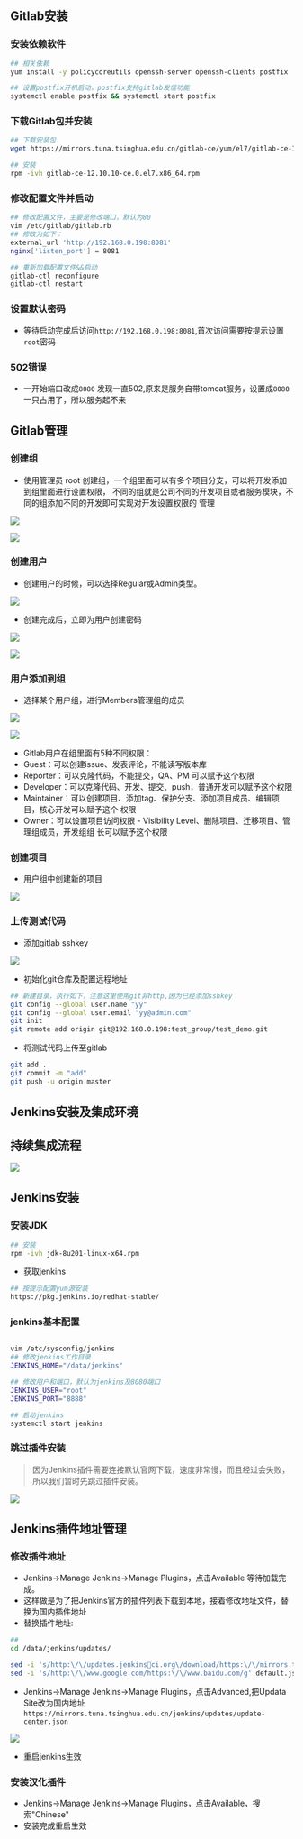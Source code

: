 ## Gitlab安装
### 安装依赖软件
```bash
## 相关依赖
yum install -y policycoreutils openssh-server openssh-clients postfix

## 设置postfix开机启动，postfix支持gitlab发信功能
systemctl enable postfix && systemctl start postfix
```
### 下载Gitlab包并安装
```bash
## 下载安装包
wget https://mirrors.tuna.tsinghua.edu.cn/gitlab-ce/yum/el7/gitlab-ce-12.10.10-ce.0.el7.x86_64.rpm

## 安装
rpm -ivh gitlab-ce-12.10.10-ce.0.el7.x86_64.rpm
```
### 修改配置文件并启动
```bash
## 修改配置文件，主要是修改端口，默认为80
vim /etc/gitlab/gitlab.rb
## 修改为如下：
external_url 'http://192.168.0.198:8081'
nginx['listen_port'] = 8081

## 重新加载配置文件&&启动
gitlab-ctl reconfigure
gitlab-ctl restart
```
### 设置默认密码
- 等待启动完成后访问`http://192.168.0.198:8081`,首次访问需要按提示设置`root`密码

### 502错误
- 一开始端口改成`8080` 发现一直502,原来是服务自带tomcat服务，设置成`8080`一只占用了，所以服务起不来

## Gitlab管理
### 创建组
- 使用管理员 root 创建组，一个组里面可以有多个项目分支，可以将开发添加到组里面进行设置权限，
不同的组就是公司不同的开发项目或者服务模块，不同的组添加不同的开发即可实现对开发设置权限的
管理

![](./image/gitlab_create_group.png)

![](./image/gitlab_create_group2.png)

### 创建用户
- 创建用户的时候，可以选择Regular或Admin类型。

![](./image/gitlab_add_user.png)

- 创建完成后，立即为用户创建密码

![](./image/gitlab_add_user2.png)

![](./image/gitlab_add_user3.png)

### 用户添加到组
- 选择某个用户组，进行Members管理组的成员

![](./image/gitlab_user_add_group.png)

![](./image/gitlab_user_add_group2.png)

- Gitlab用户在组里面有5种不同权限：
- Guest：可以创建issue、发表评论，不能读写版本库
- Reporter：可以克隆代码，不能提交，QA、PM
可以赋予这个权限
- Developer：可以克隆代码、开发、提交、push，普通开发可以赋予这个权限
- Maintainer：可以创建项目、添加tag、保护分支、添加项目成员、编辑项目，核心开发可以赋予这个
权限
- Owner：可以设置项目访问权限 - Visibility Level、删除项目、迁移项目、管理组成员，开发组组
长可以赋予这个权限

### 创建项目
- 用户组中创建新的项目

![](./image/add_project.png)

### 上传测试代码
-  添加gitlab sshkey

![](./image/gitlab_sshkey.png)

- 初始化git仓库及配置远程地址

```bash
## 新建目录，执行如下，注意这里使用git非http,因为已经添加sshkey
git config --global user.name "yy"
git config --global user.email "yy@admin.com"
git init
git remote add origin git@192.168.0.198:test_group/test_demo.git
```
- 将测试代码上传至gitlab

```bash
git add .
git commit -m "add"
git push -u origin master
```
## Jenkins安装及集成环境
## 持续集成流程
![](./image/jenkins1.png)

## Jenkins安装
### 安装JDK

```bash
## 安装
rpm -ivh jdk-8u201-linux-x64.rpm
```

- 获取jenkins

```bash
## 按提示配置yum源安装
https://pkg.jenkins.io/redhat-stable/
```

### jenkins基本配置

```bash

vim /etc/sysconfig/jenkins
## 修改jenkins工作目录
JENKINS_HOME="/data/jenkins"

## 修改用户和端口，默认为jenkins及8080端口
JENKINS_USER="root"
JENKINS_PORT="8888"

## 启动jenkins
systemctl start jenkins
```

### 跳过插件安装
>因为Jenkins插件需要连接默认官网下载，速度非常慢，而且经过会失败，所以我们暂时先跳过插件安装。

![](./image/jenkins_chajian.png)

## Jenkins插件地址管理
### 修改插件地址
- Jenkins->Manage Jenkins->Manage Plugins，点击Available 等待加载完成。
- 这样做是为了把Jenkins官方的插件列表下载到本地，接着修改地址文件，替换为国内插件地址
- 替换插件地址:

```bash
##
cd /data/jenkins/updates/

sed -i 's/http:\/\/updates.jenkinsci.org\/download/https:\/\/mirrors.tuna.tsinghua.edu.cn\/jenkins/g' default.json
sed -i 's/http:\/\/www.google.com/https:\/\/www.baidu.com/g' default.json
```
- Jenkins->Manage Jenkins->Manage Plugins，点击Advanced,把Updata Site改为国内地址
`https://mirrors.tuna.tsinghua.edu.cn/jenkins/updates/update-center.json`

![](./image/jenkins_chajian2.png)

- 重启jenkins生效

### 安装汉化插件
- Jenkins->Manage Jenkins->Manage Plugins，点击Available，搜索"Chinese"
- 安装完成重启生效
